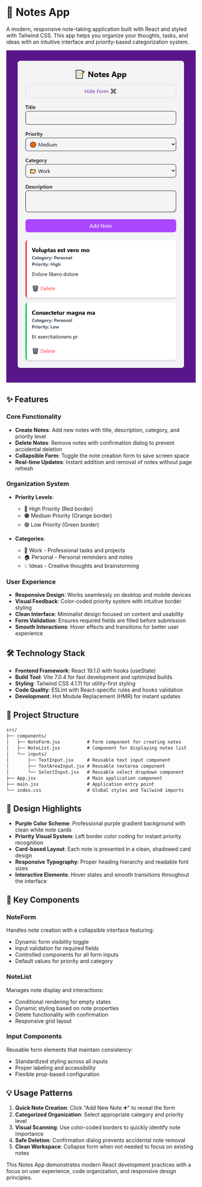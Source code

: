 # 📝 Notes App

A modern, responsive note-taking application built with React and styled with Tailwind CSS. This app helps you organize your thoughts, tasks, and ideas with an intuitive interface and priority-based categorization system.

![Notes App Screenshot](notes-ui.png)

## ✨ Features

### Core Functionality
- **Create Notes**: Add new notes with title, description, category, and priority level
- **Delete Notes**: Remove notes with confirmation dialog to prevent accidental deletion
- **Collapsible Form**: Toggle the note creation form to save screen space
- **Real-time Updates**: Instant addition and removal of notes without page refresh

### Organization System
- **Priority Levels**: 
  - 🔴 High Priority (Red border)
  - 🟠 Medium Priority (Orange border) 
  - 🟢 Low Priority (Green border)

- **Categories**:
  - 📂 Work - Professional tasks and projects
  - 🏠 Personal - Personal reminders and notes
  - 💡 Ideas - Creative thoughts and brainstorming

### User Experience
- **Responsive Design**: Works seamlessly on desktop and mobile devices
- **Visual Feedback**: Color-coded priority system with intuitive border styling
- **Clean Interface**: Minimalist design focused on content and usability
- **Form Validation**: Ensures required fields are filled before submission
- **Smooth Interactions**: Hover effects and transitions for better user experience

## 🛠️ Technology Stack

- **Frontend Framework**: React 19.1.0 with hooks (useState)
- **Build Tool**: Vite 7.0.4 for fast development and optimized builds
- **Styling**: Tailwind CSS 4.1.11 for utility-first styling
- **Code Quality**: ESLint with React-specific rules and hooks validation
- **Development**: Hot Module Replacement (HMR) for instant updates

## 📁 Project Structure

```
src/
├── components/
│   ├── NoteForm.jsx          # Form component for creating notes
│   ├── NoteList.jsx          # Component for displaying notes list
│   └── inputs/
│       ├── TextInput.jsx     # Reusable text input component
│       ├── TextAreaInput.jsx # Reusable textarea component
│       └── SelectInput.jsx   # Reusable select dropdown component
├── App.jsx                   # Main application component
├── main.jsx                  # Application entry point
└── index.css                 # Global styles and Tailwind imports
```

## 🎨 Design Highlights

- **Purple Color Scheme**: Professional purple gradient background with clean white note cards
- **Priority Visual System**: Left border color coding for instant priority recognition
- **Card-based Layout**: Each note is presented in a clean, shadowed card design
- **Responsive Typography**: Proper heading hierarchy and readable font sizes
- **Interactive Elements**: Hover states and smooth transitions throughout the interface

## 🚀 Key Components

### NoteForm
Handles note creation with a collapsible interface featuring:
- Dynamic form visibility toggle
- Input validation for required fields
- Controlled components for all form inputs
- Default values for priority and category

### NoteList
Manages note display and interactions:
- Conditional rendering for empty states
- Dynamic styling based on note properties
- Delete functionality with confirmation
- Responsive grid layout

### Input Components
Reusable form elements that maintain consistency:
- Standardized styling across all inputs
- Proper labeling and accessibility
- Flexible prop-based configuration

## 💡 Usage Patterns

1. **Quick Note Creation**: Click "Add New Note ➕" to reveal the form
2. **Categorized Organization**: Select appropriate category and priority level
3. **Visual Scanning**: Use color-coded borders to quickly identify note importance
4. **Safe Deletion**: Confirmation dialog prevents accidental note removal
5. **Clean Workspace**: Collapse form when not needed to focus on existing notes

This Notes App demonstrates modern React development practices with a focus on user experience, code organization, and responsive design principles.